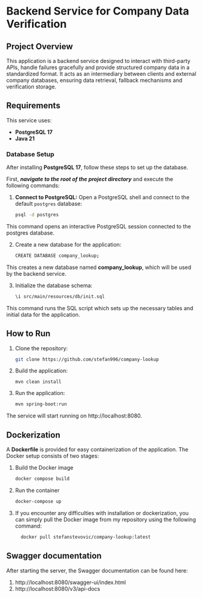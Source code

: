 # Backend Service for Company Data Verification

## Project Overview

This application is a backend service designed to interact with third-party APIs, handle failures gracefully
and provide structured company data in a standardized format. 
It acts as an intermediary between clients and external company databases, ensuring data retrieval, fallback mechanisms 
and verification storage.

## Requirements

This service uses:

- **PostgreSQL 17**
- **Java 21**

### Database Setup

After installing **PostgreSQL 17**, follow these steps to set up the database.  

First, **_navigate to the root of the project directory_** and execute the following commands:

1. **Connect to PostgreSQL:**
   Open a PostgreSQL shell and connect to the default `postgres` database:
   ```bash
   psql -d postgres
This command opens an interactive PostgreSQL session connected to the postgres database.

2. Create a new database for the application:
    ```bash
    CREATE DATABASE company_lookup;
This creates a new database named **company_lookup**, which will be used by the backend service.

3. Initialize the database schema:
    ```bash
    \i src/main/resources/db/init.sql
This command runs the SQL script which sets up the necessary tables and initial data for the application.


## How to Run

1. Clone the repository:
   ```bash
   git clone https://github.com/stefan996/company-lookup
   
2. Build the application:
   ```bashs
   mvn clean install
   
3. Run the application:
   ```bash
   mvn spring-boot:run

The service will start running on http://localhost:8080.


## Dockerization

A **Dockerfile** is provided for easy containerization of the application. The Docker setup consists of two stages:


1. Build the Docker image
   ```bash
   docker compose build

2. Run the container
   ```bash
   docker-compose up

3. If you encounter any difficulties with installation or dockerization, you can simply pull the Docker image 
from my repository using the following command:
   ```bash
     docker pull stefanstevovic/company-lookup:latest

## Swagger documentation

After starting the server, the Swagger documentation can be found here:
1. http://localhost:8080/swagger-ui/index.html
2. http://localhost:8080/v3/api-docs
